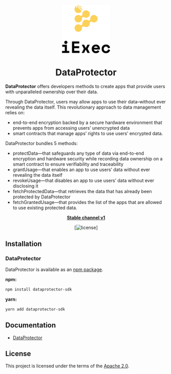 <p align="center">
  <a href="https://iex.ec/" rel="noopener" target="_blank"><img width="150" src="./logo.png" alt="iExec logo"/></a>
</p>

<h1 align="center">DataProtector</h1>

**DataProtector** offers developers methods to create apps that provide users with unparalleled ownership over their data.

Through DataProtector, users may allow apps to use their data–without ever revealing the data itself. This revolutionary approach to data management relies on:

- end-to-end encryption backed by a secure hardware environment that prevents apps from accessing users’ unencrypted data
- smart contracts that manage apps’ rights to use users’ encrypted data.

DataProtector bundles 5 methods:

- protectData—that safeguards any type of data via end-to-end encryption and hardware security while recording data ownership on a smart contract to ensure verifiability and traceability
- grantUsage—that enables an app to use users’ data without ever revealing the data itself
- revokeUsage—that disables an app to use users’ data without ever disclosing it
- fetchProtectedData—that retrieves the data that has already been protected by DataProtector
- fetchGrantedUsage—that provides the list of the apps that are allowed to use existing protected data.

<div align="center">

**[Stable channel v1](https://iex.ec/)**

[![license](https://img.shields.io/badge/license-Apache%202-blue)]

</div>

## Installation

### DataProtector

DataProtector is available as an [npm package](https://www.npmjs.com/package/dataprotector-sdk).

**npm:**

```sh
npm install dataprotector-sdk
```

**yarn:**

```sh
yarn add dataprotector-sdk
```

## Documentation

[//]: # 'Add link to documentation gitbook when published'

- [DataProtector](#documentation)

## License

This project is licensed under the terms of the
[Apache 2.0](/LICENSE).
